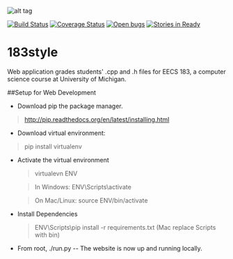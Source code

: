 ![alt tag](https://raw.github.com/vianuevm/183_style_grader/master/app/static/img/388.jpg)

[![Build Status](https://travis-ci.org/stevemer/183style.png?branch=master)](https://travis-ci.org/stevemer/183style)
[![Coverage Status](https://coveralls.io/repos/stevemer/183style/badge.png?branch=master)](https://coveralls.io/r/stevemer/183style?branch=master)
[![Open bugs](https://badge.waffle.io/stevemer/183style.png?label=bug&title=Open%20Bugs)](https://waffle.io/stevemer/183style)
[![Stories in Ready](https://badge.waffle.io/stevemer/183style.png?label=ready&title=Ready)](http://waffle.io/stevemer/183style)


183style
================

Web application grades students' .cpp and .h files for EECS 183, a computer science course at University of Michigan.

##Setup for Web Development

* Download pip the package manager.
> http://pip.readthedocs.org/en/latest/installing.html

* Download virtual environment:
> pip install virtualenv

* Activate the virtual environment

  > virtualevn ENV
  
  
  > In Windows: ENV\Scripts\activate
  
  
  > On Mac/Linux: source ENV/bin/activate
  

* Install Dependencies

  > ENV\Scripts\pip install -r requirements.txt (Mac replace Scripts with bin)


* From root, ./run.py -- The website is now up and running locally.

